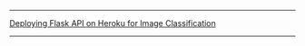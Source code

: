 ***
[Deploying Flask API on Heroku for Image Classification](https://toraaclassifier.herokuapp.com/)

***
